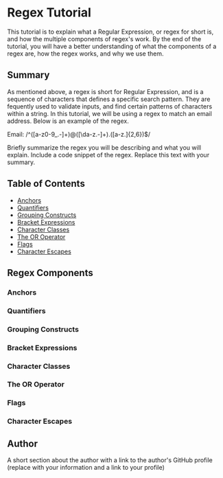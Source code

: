 # Regex Tutorial
This tutorial is to explain what a Regular Expression, or regex for short is, and how the multiple components of regex's work. By the end of the tutorial, you will have a better understanding of what the components of a regex are, how the regex works, and why we use them.
## Summary
As mentioned above, a regex is short for Regular Expression, and is a sequence of characters that defines a specific search pattern. They are fequently used to validate inputs, and find certain patterns of characters within a string.
In this tutorial, we will be using a regex to match an email address. Below is an example of the regex.

Email: /^([a-z0-9_\.-]+)@([\da-z\.-]+)\.([a-z\.]{2,6})$/

Briefly summarize the regex you will be describing and what you will explain. Include a code snippet of the regex. Replace this text with your summary.

## Table of Contents

- [Anchors](#anchors)
- [Quantifiers](#quantifiers)
- [Grouping Constructs](#grouping-constructs)
- [Bracket Expressions](#bracket-expressions)
- [Character Classes](#character-classes)
- [The OR Operator](#the-or-operator)
- [Flags](#flags)
- [Character Escapes](#character-escapes)

## Regex Components

### Anchors

### Quantifiers

### Grouping Constructs

### Bracket Expressions

### Character Classes

### The OR Operator

### Flags

### Character Escapes

## Author

A short section about the author with a link to the author's GitHub profile (replace with your information and a link to your profile)
